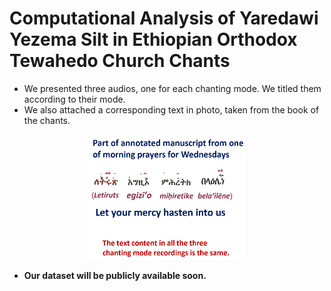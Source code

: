 # Computational Analysis of Yaredawi Yezema Silt in Ethiopian Orthodox Tewahedo Church Chants 

* We presented three audios, one for each chanting mode. We titled them according to their mode. 
* We also attached a corresponding text in photo, taken from the book of the chants. 

<p align="center">
    <img src="/supplementary/manuscript_segment_2024-10-25_185957.png"  height="200px"  width="50%">
</p>

* **Our dataset will be publicly available soon.**